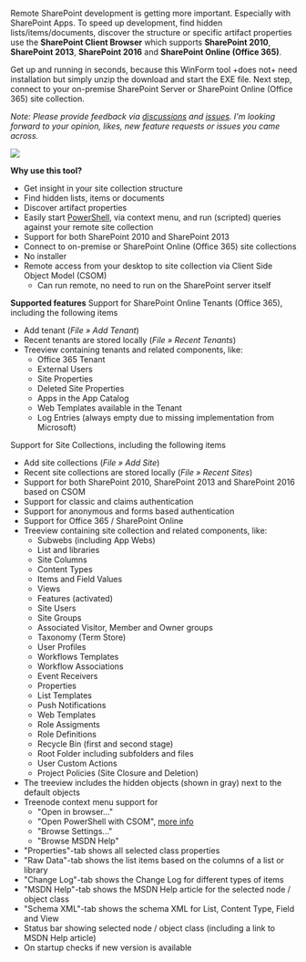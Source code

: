 Remote SharePoint development is getting more important. Especially with SharePoint Apps. To speed up development, find hidden lists/items/documents, discover the structure or specific artifact properties use the **SharePoint Client Browser** which supports **SharePoint 2010**, **SharePoint 2013**, **SharePoint 2016** and **SharePoint Online (Office 365)**. 

Get up and running in seconds, because this WinForm tool +does not+ need installation but simply unzip the download and start the EXE file. Next step, connect to your on-premise SharePoint Server or SharePoint Online (Office 365) site collection.

_Note: Please provide feedback via [discussions](https://spcb.codeplex.com/discussions) and [issues](https://spcb.codeplex.com/workitem/list/basic). I'm looking forward to your opinion, likes, new feature requests or issues you came across._

![](Home_https://www.codeplex.com/Download?ProjectName=spcb&DownloadId=1627099)

**Why use this tool?**
* Get insight in your site collection structure
* Find hidden lists, items or documents
* Discover artifact properties
* Easily start [PowerShell](http://bramdejager.wordpress.com/2013/09/19/sharepoint-client-browser-1-0-released-bye-bye-preview/), via context menu, and run (scripted) queries against your remote site collection
* Support for both SharePoint 2010 and SharePoint 2013
* Connect to on-premise or SharePoint Online (Office 365) site collections
* No installer
* Remote access from your desktop to site collection via Client Side Object Model (CSOM)
	* Can run remote, no need to run on the SharePoint server itself

**Supported features**
Support for SharePoint Online Tenants (Office 365), including the following items
* Add tenant (_File » Add Tenant_)
* Recent tenants are stored locally (_File » Recent Tenants_)
* Treeview containing tenants and related components, like: 
	* Office 365 Tenant 
	* External Users
	* Site Properties
	* Deleted Site Properties
	* Apps in the App Catalog
	* Web Templates available in the Tenant
	* Log Entries (always empty due to missing implementation from Microsoft)

Support for Site Collections, including the following items
* Add site collections (_File » Add Site_)
* Recent site collections are stored locally (_File » Recent Sites_)
* Support for both SharePoint 2010, SharePoint 2013 and SharePoint 2016 based on CSOM
* Support for classic and claims authentication
* Support for anonymous and forms based authentication
* Support for Office 365 / SharePoint Online
* Treeview containing site collection and related components, like: 
	* Subwebs (including App Webs)
	* List and libraries
	* Site Columns
	* Content Types
	* Items and Field Values
	* Views
	* Features (activated)
	* Site Users
	* Site Groups
	* Associated Visitor, Member and Owner groups
	* Taxonomy (Term Store)
	* User Profiles
	* Workflows Templates
	* Workflow Associations
	* Event Receivers
	* Properties
	* List Templates
	* Push Notifications
	* Web Templates
	* Role Assigments
	* Role Definitions
	* Recycle Bin (first and second stage)
	* Root Folder including subfolders and files
	* User Custom Actions
	* Project Policies (Site Closure and Deletion)
* The treeview includes the hidden objects (shown in gray) next to the default objects
* Treenode context menu support for 
	* "Open in browser..."
	* "Open PowerShell with CSOM", [more info](http://bramdejager.wordpress.com/2013/09/19/sharepoint-client-browser-1-0-released-bye-bye-preview/)
	* "Browse Settings..."
	* "Browse MSDN Help"
* "Properties"-tab shows all selected class properties
* "Raw Data"-tab shows the list items based on the columns of a list or library
* "Change Log"-tab shows the Change Log for different types of items
* "MSDN Help"-tab shows the MSDN Help article for the selected node / object class
* "Schema XML"-tab shows the schema XML for List, Content Type, Field and View
* Status bar showing selected node / object class (including a link to MSDN Help article)
* On startup checks if new version is available